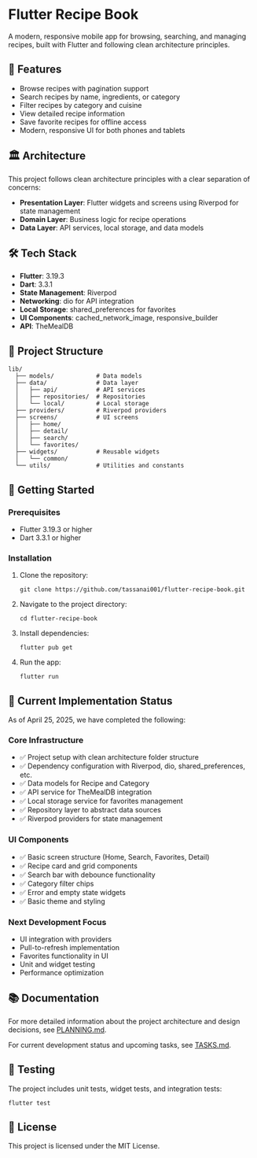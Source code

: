 # Flutter Recipe Book

A modern, responsive mobile app for browsing, searching, and managing recipes, built with Flutter and following clean architecture principles.

## 📱 Features

- Browse recipes with pagination support
- Search recipes by name, ingredients, or category
- Filter recipes by category and cuisine
- View detailed recipe information
- Save favorite recipes for offline access
- Modern, responsive UI for both phones and tablets

## 🏛️ Architecture

This project follows clean architecture principles with a clear separation of concerns:

- **Presentation Layer**: Flutter widgets and screens using Riverpod for state management
- **Domain Layer**: Business logic for recipe operations
- **Data Layer**: API services, local storage, and data models

## 🛠️ Tech Stack

- **Flutter**: 3.19.3
- **Dart**: 3.3.1
- **State Management**: Riverpod
- **Networking**: dio for API integration
- **Local Storage**: shared_preferences for favorites
- **UI Components**: cached_network_image, responsive_builder
- **API**: TheMealDB

## 📁 Project Structure

```
lib/
  ├── models/            # Data models
  ├── data/              # Data layer
  │   ├── api/           # API services
  │   ├── repositories/  # Repositories
  │   └── local/         # Local storage
  ├── providers/         # Riverpod providers
  ├── screens/           # UI screens
  │   ├── home/
  │   ├── detail/
  │   ├── search/
  │   └── favorites/
  ├── widgets/           # Reusable widgets
  │   └── common/
  └── utils/             # Utilities and constants
```

## 🚀 Getting Started

### Prerequisites

- Flutter 3.19.3 or higher
- Dart 3.3.1 or higher

### Installation

1. Clone the repository:
   ```
   git clone https://github.com/tassanai001/flutter-recipe-book.git
   ```

2. Navigate to the project directory:
   ```
   cd flutter-recipe-book
   ```

3. Install dependencies:
   ```
   flutter pub get
   ```

4. Run the app:
   ```
   flutter run
   ```

## 📝 Current Implementation Status

As of April 25, 2025, we have completed the following:

### Core Infrastructure
- ✅ Project setup with clean architecture folder structure
- ✅ Dependency configuration with Riverpod, dio, shared_preferences, etc.
- ✅ Data models for Recipe and Category
- ✅ API service for TheMealDB integration
- ✅ Local storage service for favorites management
- ✅ Repository layer to abstract data sources
- ✅ Riverpod providers for state management

### UI Components
- ✅ Basic screen structure (Home, Search, Favorites, Detail)
- ✅ Recipe card and grid components
- ✅ Search bar with debounce functionality
- ✅ Category filter chips
- ✅ Error and empty state widgets
- ✅ Basic theme and styling

### Next Development Focus
- UI integration with providers
- Pull-to-refresh implementation
- Favorites functionality in UI
- Unit and widget testing
- Performance optimization

## 📚 Documentation

For more detailed information about the project architecture and design decisions, see [PLANNING.md](./PLANNING.md).

For current development status and upcoming tasks, see [TASKS.md](./TASKS.md).

## 🧪 Testing

The project includes unit tests, widget tests, and integration tests:

```
flutter test
```

## 📄 License

This project is licensed under the MIT License.